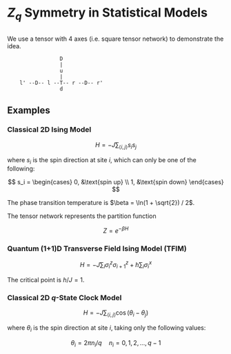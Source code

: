 # $Z_q$ Symmetry in Statistical Models

## 

We use a tensor with 4 axes (i.e. square tensor network) to demonstrate the idea. 

```
                 D
                 |
                 u
                 |
    l' --D-- l --T-- r --D-- r'
                 d
```

## Examples

### Classical 2D Ising Model

$$
H = -J \sum_{\langle i, j \rangle} s_i s_j
$$

where $s_i$ is the spin direction at site $i$, which can only be one of the following:

$$
s_i = \begin{cases}
    0, &\text{spin up} \\
    1, &\text{spin down}
\end{cases}
$$

The phase transition temperature is $\beta = \ln(1 + \sqrt{2}) / 2$.

The tensor network represents the partition function

$$
Z = e^{-\beta H}
$$

### Quantum (1+1)D Transverse Field Ising Model (TFIM)

$$
H = -J \sum_{i} \sigma_i^z \sigma_{i+1}^z + h \sum_i \sigma_i^x
$$

The critical point is $h / J = 1$.

### Classical 2D $q$-State Clock Model

$$
H = -J \sum_{\langle i, j \rangle} \cos(\theta_i - \theta_j)
$$

where $\theta_i$ is the spin direction at site $i$, taking only the following values:

$$
\theta_i = 2 \pi n_i / q \quad
n_i = 0,1,2,..., q-1
$$